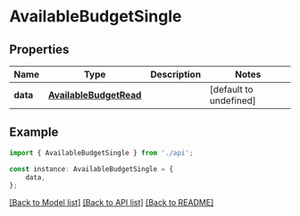 # AvailableBudgetSingle


## Properties

Name | Type | Description | Notes
------------ | ------------- | ------------- | -------------
**data** | [**AvailableBudgetRead**](AvailableBudgetRead.md) |  | [default to undefined]

## Example

```typescript
import { AvailableBudgetSingle } from './api';

const instance: AvailableBudgetSingle = {
    data,
};
```

[[Back to Model list]](../README.md#documentation-for-models) [[Back to API list]](../README.md#documentation-for-api-endpoints) [[Back to README]](../README.md)
